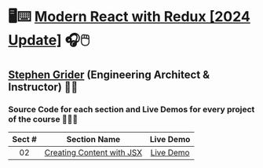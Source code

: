 # 🖥️⌨️ [Modern React with Redux [2024 Update]](https://www.udemy.com/course/react-redux) 🎧🖱️

## [Stephen Grider](https://www.udemy.com/user/sgslo) (Engineering Architect & Instructor) 👨‍🏫

### Source Code for each section and Live Demos for every project of the course 👨🏽‍💻

| Sect # |                                          Section Name                                           |                 Live Demo                  |
| :----: | :---------------------------------------------------------------------------------------------: | :----------------------------------------: |
|   02   | [Creating Content with JSX](https://github.com/ajfm88/react-redux/tree/main/react-redux/02-jsx) | [Live Demo](https://jsx-demo.onrender.com) |
